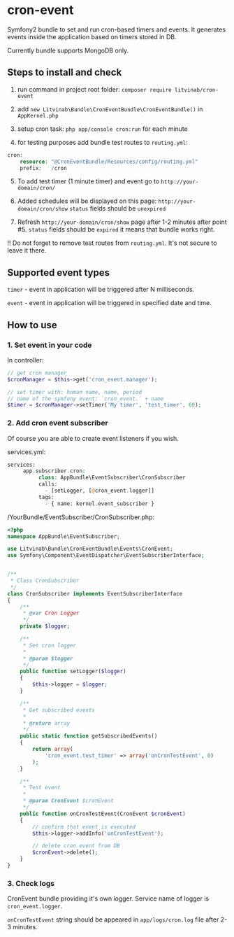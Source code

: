 # cron-event
Symfony2 bundle to set and run cron-based timers and events. It generates events inside the application based on timers stored in DB.

Currently bundle supports MongoDB only.

## Steps to install and check

1. run command in project root folder: `composer require litvinab/cron-event`

2. add `new Litvinab\Bundle\CronEventBundle\CronEventBundle()` in `AppKernel.php`

3. setup cron task: `php app/console cron:run` for each minute

4. for testing purposes add bundle test routes to `routing.yml`: 

```php
cron:
    resource: "@CronEventBundle/Resources/config/routing.yml"
    prefix:   /cron
```    
5. To add test timer (1 minute timer) and event go to `http://your-domain/cron/`

6. Added schedules will be displayed on this page: `http://your-domain/cron/show`
`status` fields should be `unexpired` 

7. Refresh `http://your-domain/cron/show` page after 1-2 minutes after point #5. 
`status` fields should be `expired` it means that bundle works right. 


!! Do not forget to remove test routes from `routing.yml`. It's not secure to leave it there. 

## Supported event types

`timer` - event in application will be triggered after N milliseconds.

`event` - event in application will be triggered in specified date and time.


## How to use

### 1. Set event in your code

In controller:
```php
// get cron manager
$cronManager = $this->get('cron_event.manager');

// set timer with: human name, name, period 
// name of the symfony event: `cron_event.` + name
$timer = $cronManager->setTimer('My timer', 'test_timer', 60);
```

### 2. Add cron event subscriber

Of course you are able to create event listeners if you wish.

services.yml:
```php
services:
     app.subscriber.cron:
          class: AppBundle\EventSubscriber\CronSubscriber
          calls:
            - [setLogger, [@cron_event.logger]]
          tags:
            - { name: kernel.event_subscriber }
```


/YourBundle/EventSubscriber/CronSubscriber.php:
```php
<?php
namespace AppBundle\EventSubscriber;

use Litvinab\Bundle\CronEventBundle\Events\CronEvent;
use Symfony\Component\EventDispatcher\EventSubscriberInterface;


/**
 * Class CronSubscriber
 */
class CronSubscriber implements EventSubscriberInterface
{
    /**
     * @var Cron Logger
     */
    private $logger;

    /**
     * Set cron logger
     *
     * @param $logger
     */
    public function setLogger($logger)
    {
        $this->logger = $logger;
    }

    /**
     * Get subscribed events
     *
     * @return array
     */
    public static function getSubscribedEvents()
    {
        return array(
            'cron_event.test_timer' => array('onCronTestEvent', 0)
        );
    }

    /**
     * Test event
     *
     * @param CronEvent $cronEvent
     */
    public function onCronTestEvent(CronEvent $cronEvent)
    {
        // confirm that event is executed
        $this->logger->addInfo('onCronTestEvent');

        // delete cron event from DB
        $cronEvent->delete();
    }
} 
```

### 3. Check logs

CronEvent bundle providing it's own logger. Service name of logger is `cron_event.logger`.

`onCronTestEvent` string should be appeared in `app/logs/cron.log` file after 2-3 minutes.

